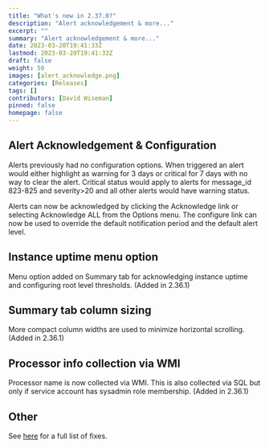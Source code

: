 ```yaml
---
title: "What's new in 2.37.0?"
description: "Alert acknowledgement & more..."
excerpt: ""
summary: "Alert acknowledgement & more..."
date: 2023-03-20T19:41:33Z
lastmod: 2023-03-20T19:41:33Z
draft: false
weight: 50
images: [alert_acknowledge.png]
categories: [Releases]
tags: []
contributors: [David Wiseman]
pinned: false
homepage: false
---
```

## Alert Acknowledgement & Configuration

Alerts previously had no configuration options.  When triggered an alert would either highlight as warning for 3 days or critical for 7 days with no way to clear the alert. Critical status would apply to alerts for message_id 823-825 and severity>20 and all other alerts would have warning status.

Alerts can now be acknowledged by clicking the Acknowledge link or selecting Acknowledge ALL from the Options menu.  The configure link can now be used to override the default notification period and the default alert level.

## Instance uptime menu option

Menu option added on Summary tab for acknowledging instance uptime and configuring root level thresholds. (Added in 2.36.1)

## Summary tab column sizing

More compact column widths are used to minimize horizontal scrolling.  (Added in 2.36.1)

## Processor info collection via WMI

Processor name is now collected via WMI.  This is also collected via SQL but only if service account has sysadmin role membership.  (Added in 2.36.1)

## Other

See [here](https://github.com/trimble-oss/dba-dash/releases/tag/2.37.0) for a full list of fixes.
